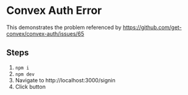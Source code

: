# Convex Auth Error

This demonstrates the problem referenced by https://github.com/get-convex/convex-auth/issues/65

## Steps

1. `npm i`
2. `npm dev`
3. Navigate to http://localhost:3000/signin
4. Click button
